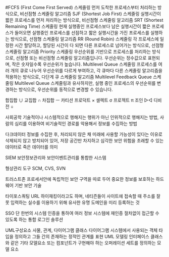 #FCFS (First Come First Served) 스케줄링
먼저 도착한 프로세스부터 처리하는 방식으로, 비선점형 스케줄링 알고리즘
SJF (Shortest Job First) 스케줄링
실행시간이 짧은 프로세스를 먼저 처리하는 방식으로, 비선점형 스케줄링 알고리즘
SRT (Shortest Remaining Time) 스케줄링
현재 실행중인 프로세스보다 남은 실행시간이 짧은 프로세스가 들어오면 실행중인 프로세스를 선점하고 짧은 실행시간을 가진 프로세스를 실행하는 방식으로, 선점형 스케줄링 알고리즘
RR (Round Robin) 스케줄링
각 프로세스에 일정한 시간 할당하고, 할당된 시간이 다 되면 다른 프로세스로 넘어가는 방식으로, 선점형 스케줄링 알고리즘
Priority 스케줄링
우선순위를 기반으로 프로세스를 처리하는 방식으로, 선점형 또는 비선점형 스케줄링 알고리즘입니다. 우선순위는 정수값으로 표현되며, 작은 숫자일수록 우선순위가 높습니다.
Multilevel Queue 스케줄링
프로세스를 여러 개의 큐로 나누어 우선순위를 다르게 부여하고, 각 큐마다 다른 스케줄링 알고리즘을 적용하는 방식으로, 다단계 큐 스케줄링 알고리즘
Multilevel Feedback Queue 스케줄링
Multilevel Queue 스케줄링과 유사하지만, 실행 중인 프로세스의 우선순위를 변경하는 방식으로, 우선순위를 동적으로 변경할 수 있습니다.

합집합 ∪ 교집합 ∩ 차집합 ㅡ 카티션 프로덕트 × 셀렉트 σ 프로젝트 π 조인 ▷◁ 디비전 ÷

사회공학 기술적이나 시스템적으로 행해지는 행위가 아닌 인위적으로 행해지는 방법, 사람의 심리를 이용하여 비기술적인 경로를 악용해서 정보를 수집하는 방법

다크데이터 정보를 수집한 후, 처리되지 않은 채 미래에 사용할 가능성이 있다는 이유로 삭제되지 않고 방치되어 있어, 저장 공간만 차지하고 심각한 보안 위험을 초래할 수 있는 데이터로 죽은 데이터를 의미

SIEM 보안정보관리와 보안이벤트관리를 통합한 시스템

형상관리 도구 SCM, CVS, SVN

트러스트존 프로세서안에 독립적인 보안 구역을 따로 두어 중요한 정보를 보호하는 하드웨어 기반 보안 기술

타이포스쿼팅 URL 하이재킹이라고도 하며, 네티즌들이 사이트에 접속할 때 주소를 잘못 입력하는 실수를 이용하기 위해 유사한 유명 도메인을 미리 등록하는 것

SSO 단 한번의 시스템 인증을 통하여 여러 정보 시스템에 재인증 절차없이 접근할 수 있도록 하는 통합 로그인 솔루션

UML구성요소 사물, 관계, 다이어그램
클래스 다이어그램 시스템에서 사용되는 객체 타입을 정의하고 그들 간의 존재하는 정적인 관계를 표현
UML 모델링 인터페이스 클래스와 같은 기타 모델요소 또는 컴포넌트가 구현해야 하는 오퍼레이션 세트를 정의하는 모델 요소
